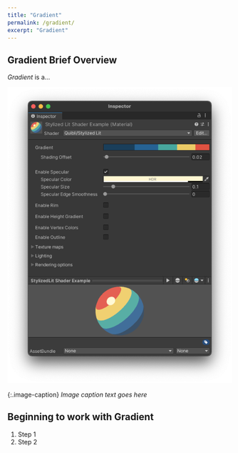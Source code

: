 ```yaml
---
title: "Gradient"
permalink: /gradient/
excerpt: "Gradient"
---
```


## Gradient Brief Overview
_Gradient_ is a...

![Image description](../assets/images/manual_images/quibli_stylized_lit_shader_interface_basic.png)

{:.image-caption}
*Image caption text goes here*

## Beginning to work with Gradient
1. Step 1
1. Step 2

